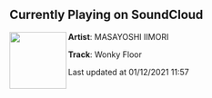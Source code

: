 ## Currently Playing on SoundCloud

[<img align="left" width="100" src="https://i1.sndcdn.com/artworks-rAsBVRji3xI8LRMV-Cl46gg-t50x50.jpg">](https://soundcloud.com/masayoshi-iimori/wonky-floor?in=masayoshi-iimori/sets/wonky-rave-ep)

**Artist**: MASAYOSHI IIMORI 

**Track**: Wonky Floor

Last updated at 01/12/2021 11:57
